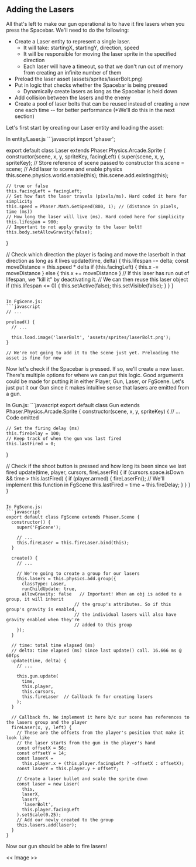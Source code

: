 ## Adding the Lasers

All that's left to make our gun operational is to have it fire lasers when you press the Spacebar. We'll need to do the following:

- Create a Laser entity to represent a single laser.
  * It will take: startingX, startingY, direction, speed
  * It will be responsible for moving the laser sprite in the specified direction
  * Each laser will have a timeout, so that we don't run out of memory from creating an infinite number of them
- Preload the laser asset (assets/sprites/laserBolt.png)
- Put in logic that checks whether the Spacebar is being pressed
  * Dynamically create lasers as long as the Spacebar is held down
- Add collision between the lasers and the enemy
- Create a pool of laser bolts that can be reused instead of creating a new one each time -- for better performance (*We'll do this in the next section)

Let's first start by creating our Laser entity and loading the asset:

<hint title="Solution">
In entity/Laser.js
```javascript
import 'phaser';

export default class Laser extends Phaser.Physics.Arcade.Sprite {
  constructor(scene, x, y, spriteKey, facingLeft) {
    super(scene, x, y, spriteKey);
    // Store reference of scene passed to constructor
    this.scene = scene;
    // Add laser to scene and enable physics
    this.scene.physics.world.enable(this);
    this.scene.add.existing(this);

    // true or false
    this.facingLeft = facingLeft;
    // Set how fast the laser travels (pixels/ms). Hard coded it here for simplicity
    this.speed = Phaser.Math.GetSpeed(800, 1); // (distance in pixels, time (ms))
    // How long the laser will live (ms). Hard coded here for simplicity
    this.lifespan = 900;
    // Important to not apply gravity to the laser bolt!
    this.body.setAllowGravity(false);
  }

  // Check which direction the player is facing and move the laserbolt in that direction as long as it lives
  update(time, delta) {
    this.lifespan -= delta;
    const moveDistance = this.speed * delta
    if (this.facingLeft) {
      this.x -= moveDistance
    } else {
      this.x += moveDistance
    }
    // If this laser has run out of lifespan, we "kill it" by deactivating it.
    // We can then reuse this laser object
    if (this.lifespan <= 0) {
      this.setActive(false);
      this.setVisible(false);
    }
  }
}
```

In FgScene.js:
```javascript
// ...

preload() {
  // ...

  this.load.image('laserBolt', 'assets/sprites/laserBolt.png');
}

// We're not going to add it to the scene just yet. Preloading the asset is fine for now

```
</hint>

Now let's check if the Spacebar is pressed. If so, we'll create a new laser. There's multiple options for where we can put this logic. Good arguments could be made for putting it in either Player, Gun, Laser, or FgScene. Let's just put it our Gun since it makes intuitive sense that lasers are emitted from a gun.

<hint title="Solution">
In Gun.js:
```javascript
export default class Gun extends Phaser.Physics.Arcade.Sprite {
  constructor(scene, x, y, spriteKey) {
    // ... Code omitted

    // Set the firing delay (ms)
    this.fireDelay = 100;
    // Keep track of when the gun was last fired
    this.lastFired = 0;
  }

  // Check if the shoot button is pressed and how long its been since we last fired
  update(time, player, cursors, fireLaserFn) {
    if (cursors.space.isDown && time > this.lastFired) {
      if (player.armed) {
        fireLaserFn();    // We'll implement this function in FgScene
        this.lastFired = time + this.fireDelay;
      }
    }
  }
}
```

In FgScene.js:
```javascript
export default class FgScene extends Phaser.Scene {
  constructor() {
    super('FgScene');

    // ...
    this.fireLaser = this.fireLaser.bind(this);
  }

  create() {
    // ...

    // We're going to create a group for our lasers
    this.lasers = this.physics.add.group({
      classType: Laser,
      runChildUpdate: true,
      allowGravity: false   // Important! When an obj is added to a group, it will inherit
                          // the group's attributes. So if this group's gravity is enabled,
                          // the individual lasers will also have gravity enabled when they're
                          // added to this group
    });
  }

  // time: total time elapsed (ms)
  // delta: time elapsed (ms) since last update() call. 16.666 ms @ 60fps
  update(time, delta) {
    // ...

    this.gun.update(
      time,
      this.player,
      this.cursors,
      this.fireLaser  // Callback fn for creating lasers
    );
  }

  // Callback fn. We implement it here b/c our scene has references to the lasers group and the player
  fireLaser(x, y, left) {
    // These are the offsets from the player's position that make it look like
    // the laser starts from the gun in the player's hand
    const offsetX = 56;
    const offsetY = 14;
    const laserX =
      this.player.x + (this.player.facingLeft ? -offsetX : offsetX);
    const laserY = this.player.y + offsetY;

    // Create a laser bullet and scale the sprite down
    const laser = new Laser(
      this,
      laserX,
      laserY,
      'laserBolt',
      this.player.facingLeft
    ).setScale(0.25);
    // Add our newly created to the group
    this.lasers.add(laser);
  }
}
```
</hint>

Now our gun should be able to fire lasers!

<< Image >>




